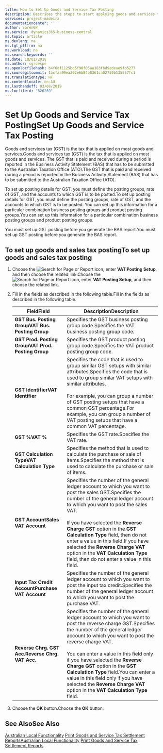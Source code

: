 ```yaml
---
title: How to Set Up Goods and Service Tax Posting
description: Describes the steps to start applying goods and services tax (GST) to goods and services.
services: project-madeira
documentationcenter: ''
author: SorenGP
ms.service: dynamics365-business-central
ms.topic: article
ms.devlang: na
ms.tgt_pltfrm: na
ms.workload: na
ms.search.keywords: ''
ms.date: 10/01/2018
ms.author: sgroespe
ms.openlocfilehash: b4f6df1125bd5f90f05aa183fbd9edeae9fb5277
ms.sourcegitcommit: 1bcfaa99ea302e6b84b8361ca02730b135557fc1
ms.translationtype: HT
ms.contentlocale: en-AU
ms.lasthandoff: 03/08/2019
ms.locfileid: "826269"
---
```

# <a name="set-up-goods-and-service-tax-posting"></a><span data-ttu-id="da274-103">Set Up Goods and Service Tax Posting</span><span class="sxs-lookup"><span data-stu-id="da274-103">Set Up Goods and Service Tax Posting</span></span>
<span data-ttu-id="da274-104">Goods and services tax (GST) is the tax that is applied on most goods and services.</span><span class="sxs-lookup"><span data-stu-id="da274-104">Goods and services tax (GST) is the tax that is applied on most goods and services.</span></span> <span data-ttu-id="da274-105">The GST that is paid and received during a period is reported in the Business Activity Statement (BAS) that has to be submitted to the Australian Taxation Office (ATO).</span><span class="sxs-lookup"><span data-stu-id="da274-105">The GST that is paid and received during a period is reported in the Business Activity Statement (BAS) that has to be submitted to the Australian Taxation Office (ATO).</span></span>  

<span data-ttu-id="da274-106">To set up posting details for GST, you must define the posting groups, rate of GST, and the accounts to which GST is to be posted.</span><span class="sxs-lookup"><span data-stu-id="da274-106">To set up posting details for GST, you must define the posting groups, rate of GST, and the accounts to which GST is to be posted.</span></span> <span data-ttu-id="da274-107">You can set up this information for a particular combination business posting groups and product posting groups.</span><span class="sxs-lookup"><span data-stu-id="da274-107">You can set up this information for a particular combination business posting groups and product posting groups.</span></span>  

<span data-ttu-id="da274-108">You must set up GST posting before you generate the BAS report.</span><span class="sxs-lookup"><span data-stu-id="da274-108">You must set up GST posting before you generate the BAS report.</span></span>  

## <a name="to-set-up-goods-and-sales-tax-posting"></a><span data-ttu-id="da274-109">To set up goods and sales tax posting</span><span class="sxs-lookup"><span data-stu-id="da274-109">To set up goods and sales tax posting</span></span>  
1. <span data-ttu-id="da274-110">Choose the ![Search for Page or Report](../../media/ui-search/search_small.png "Search for Page or Report icon") icon, enter **VAT Posting Setup**, and then choose the related link.</span><span class="sxs-lookup"><span data-stu-id="da274-110">Choose the ![Search for Page or Report](../../media/ui-search/search_small.png "Search for Page or Report icon") icon, enter **VAT Posting Setup**, and then choose the related link.</span></span>  
2. <span data-ttu-id="da274-111">Fill in the fields as described in the following table.</span><span class="sxs-lookup"><span data-stu-id="da274-111">Fill in the fields as described in the following table.</span></span>  

    |<span data-ttu-id="da274-112">Field</span><span class="sxs-lookup"><span data-stu-id="da274-112">Field</span></span>|<span data-ttu-id="da274-113">Description</span><span class="sxs-lookup"><span data-stu-id="da274-113">Description</span></span>|  
    |---------------------------------|---------------------------------------|  
    |<span data-ttu-id="da274-114">**GST Bus. Posting Group**</span><span class="sxs-lookup"><span data-stu-id="da274-114">**VAT Bus. Posting Group**</span></span>|<span data-ttu-id="da274-115">Specifies the GST business posting group code.</span><span class="sxs-lookup"><span data-stu-id="da274-115">Specifies the VAT business posting group code.</span></span>|  
    |<span data-ttu-id="da274-116">**GST Prod. Posting Group**</span><span class="sxs-lookup"><span data-stu-id="da274-116">**VAT Prod. Posting Group**</span></span>|<span data-ttu-id="da274-117">Specifies the GST product posting group code.</span><span class="sxs-lookup"><span data-stu-id="da274-117">Specifies the VAT product posting group code.</span></span>|  
    |<span data-ttu-id="da274-118">**GST Identifier**</span><span class="sxs-lookup"><span data-stu-id="da274-118">**VAT Identifier**</span></span>|<span data-ttu-id="da274-119">Specifies the code that is used to group similar GST setups with similar attributes.</span><span class="sxs-lookup"><span data-stu-id="da274-119">Specifies the code that is used to group similar VAT setups with similar attributes.</span></span><br /><br /> <span data-ttu-id="da274-120">For example, you can group a number of GST posting setups that have a common GST percentage.</span><span class="sxs-lookup"><span data-stu-id="da274-120">For example, you can group a number of VAT posting setups that have a common VAT percentage.</span></span>|  
    |<span data-ttu-id="da274-121">**GST %**</span><span class="sxs-lookup"><span data-stu-id="da274-121">**VAT %**</span></span>|<span data-ttu-id="da274-122">Specifies the GST rate.</span><span class="sxs-lookup"><span data-stu-id="da274-122">Specifies the VAT rate.</span></span>|  
    |<span data-ttu-id="da274-123">**GST Calculation Type**</span><span class="sxs-lookup"><span data-stu-id="da274-123">**VAT Calculation Type**</span></span>|<span data-ttu-id="da274-124">Specifies the method that is used to calculate the purchase or sale of items.</span><span class="sxs-lookup"><span data-stu-id="da274-124">Specifies the method that is used to calculate the purchase or sale of items.</span></span>|  
    |<span data-ttu-id="da274-125">**GST Account**</span><span class="sxs-lookup"><span data-stu-id="da274-125">**Sales VAT Account**</span></span>|<span data-ttu-id="da274-126">Specifies the number of the general ledger account to which you want to post the sales GST.</span><span class="sxs-lookup"><span data-stu-id="da274-126">Specifies the number of the general ledger account to which you want to post the sales VAT.</span></span><br /><br /> <span data-ttu-id="da274-127">If you have selected the **Reverse Charge GST** option in the **GST Calculation Type** field, then do not enter a value in this field.</span><span class="sxs-lookup"><span data-stu-id="da274-127">If you have selected the **Reverse Charge VAT** option in the **VAT Calculation Type** field, then do not enter a value in this field.</span></span>|  
    |<span data-ttu-id="da274-128">**Input Tax Credit Account**</span><span class="sxs-lookup"><span data-stu-id="da274-128">**Purchase VAT Account**</span></span>|<span data-ttu-id="da274-129">Specifies the number of the general ledger account to which you want to post the input tax credit.</span><span class="sxs-lookup"><span data-stu-id="da274-129">Specifies the number of the general ledger account to which you want to post the purchase VAT.</span></span>|  
    |<span data-ttu-id="da274-130">**Reverse Chrg. GST Acc.**</span><span class="sxs-lookup"><span data-stu-id="da274-130">**Reverse Chrg. VAT Acc.**</span></span>|<span data-ttu-id="da274-131">Specifies the number of the general ledger account to which you want to post the reverse charge GST.</span><span class="sxs-lookup"><span data-stu-id="da274-131">Specifies the number of the general ledger account to which you want to post the reverse charge VAT.</span></span><br /><br /> <span data-ttu-id="da274-132">You can enter a value in this field only if you have selected the **Reverse Charge GST** option in the **GST Calculation Type** field.</span><span class="sxs-lookup"><span data-stu-id="da274-132">You can enter a value in this field only if you have selected the **Reverse Charge VAT** option in the **VAT Calculation Type** field.</span></span>|  

3.  <span data-ttu-id="da274-133">Choose the **OK** button.</span><span class="sxs-lookup"><span data-stu-id="da274-133">Choose the **OK** button.</span></span>  

## <a name="see-also"></a><span data-ttu-id="da274-134">See Also</span><span class="sxs-lookup"><span data-stu-id="da274-134">See Also</span></span>  
<span data-ttu-id="da274-135">[Australian Local Functionality](australia-local-functionality.md)
[Print Goods and Service Tax Settlement Reports](how-to-print-goods-and-service-tax-settlement-reports.md)</span><span class="sxs-lookup"><span data-stu-id="da274-135">[Australian Local Functionality](australia-local-functionality.md)
[Print Goods and Service Tax Settlement Reports](how-to-print-goods-and-service-tax-settlement-reports.md)</span></span>
